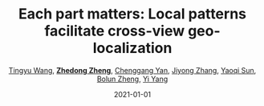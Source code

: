 ---
title: "Each part matters: Local patterns facilitate cross-view geo-localization"
collection: publications
permalink: /publication/Each-par2021
date: 2021-01-01
doi: 
keywords: visual geo-localization,
venue: 'IEEE Transactions on Circuits and Systems for Video Technology (TCSVT)'
paperurl: 'https://zdzheng.xyz/files/Wang_LPN.pdf'
blog: 'https://zhuanlan.zhihu.com/p/365043015'
code: 'https://github.com/wtyhub/LPN'
author: '<a href="https://zdzheng.xyz/authors/Tingyu-Wang" class="author">Tingyu Wang</a>, <strong><a href="https://zdzheng.xyz/authors/Zhedong-Zheng" class="author">Zhedong Zheng</a></strong>, <a href="https://zdzheng.xyz/authors/Chenggang-Yan" class="author">Chenggang Yan</a>, <a href="https://zdzheng.xyz/authors/Jiyong-Zhang" class="author">Jiyong Zhang</a>, <a href="https://zdzheng.xyz/authors/Yaoqi-Sun" class="author">Yaoqi Sun</a>, <a href="https://zdzheng.xyz/authors/Bolun-Zheng" class="author">Bolun Zheng</a>, <a href="https://zdzheng.xyz/authors/Yi-Yang" class="author">Yi Yang</a>'
citation: ' Tingyu Wang,  Zhedong Zheng,  Chenggang Yan,  Jiyong Zhang,  Yaoqi Sun,  Bolun Zheng,  Yi Yang, &quot;Each part matters: Local patterns facilitate cross-view geo-localization.&quot; IEEE Transactions on Circuits and Systems for Video Technology (TCSVT), 2021.'
abs: 'Cross-view geo-localization is to spot images of the same geographic target from different platforms, e.g., drone-view cameras and satellites. It is challenging in the large visual appearance changes caused by extreme viewpoint variations. Existing methods usually concentrate on mining the fine-grained feature of the geographic target in the image center, but underestimate the contextual information in neighbor areas. In this work, we argue that neighbor areas can be leveraged as auxiliary information, enriching discriminative clues for geolocalization. Specifically, we introduce a simple and effective deep neural network, called Local Pattern Network (LPN), to take advantage of contextual information in an end-to-end manner. Without using extra part estimators, LPN adopts a square-ring feature partition strategy, which provides the attention according to the distance to the image center. It eases the part matching and enables the part-wise representation learning. Owing to the square-ring partition design, the proposed LPN has good scalability to rotation variations and achieves competitive results on three prevailing benchmarks, i.e., University-1652, CVUSA and CVACT. Besides, we also show the proposed LPN can be easily embedded into other frameworks to further boost performance.'
pub_year: '2021'
bib: >
    @article{wang2021each,  <br>    author = "Wang, Tingyu and Zheng, Zhedong and Yan, Chenggang and Zhang, Jiyong and Sun, Yaoqi and Zheng, Bolun and Yang, Yi",  <br>    title = "Each part matters: Local patterns facilitate cross-view geo-localization",  <br>    journal = "IEEE Transactions on Circuits and Systems for Video Technology (TCSVT)",  <br>    year = "2021",  <br>    code = "https://github.com/wtyhub/LPN",  <br>    url = "https://zdzheng.xyz/files/Wang\_LPN.pdf",  <br>    blog = "https://zhuanlan.zhihu.com/p/365043015",  <br>    publisher = "IEEE",  <br>    abs = "Cross-view geo-localization is to spot images of the same geographic target from different platforms, e.g., drone-view cameras and satellites. It is challenging in the large visual appearance changes caused by extreme viewpoint variations. Existing methods usually concentrate on mining the fine-grained feature of the geographic target in the image center, but underestimate the contextual information in neighbor areas. In this work, we argue that neighbor areas can be leveraged as auxiliary information, enriching discriminative clues for geolocalization. Specifically, we introduce a simple and effective deep neural network, called Local Pattern Network (LPN), to take advantage of contextual information in an end-to-end manner. Without using extra part estimators, LPN adopts a square-ring feature partition strategy, which provides the attention according to the distance to the image center. It eases the part matching and enables the part-wise representation learning. Owing to the square-ring partition design, the proposed LPN has good scalability to rotation variations and achieves competitive results on three prevailing benchmarks, i.e., University-1652, CVUSA and CVACT. Besides, we also show the proposed LPN can be easily embedded into other frameworks to further boost performance."
    }

---